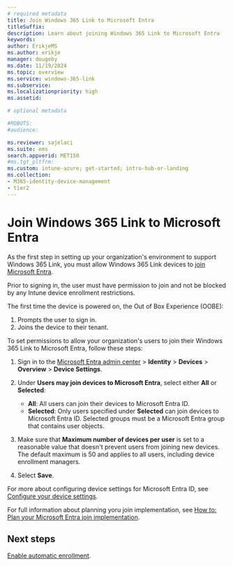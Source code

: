 ```yaml
---
# required metadata
title: Join Windows 365 Link to Microsoft Entra
titleSuffix:
description: Learn about joining Windows 365 Link to Microsoft Entra
keywords:
author: ErikjeMS
ms.author: erikje
manager: dougeby
ms.date: 11/19/2024
ms.topic: overview
ms.service: windows-365-link
ms.subservice:
ms.localizationpriority: high
ms.assetid:

# optional metadata

#ROBOTS:
#audience:

ms.reviewer: sajelaci
ms.suite: ems
search.appverid: MET150
#ms.tgt_pltfrm:
ms.custom: intune-azure; get-started; intro-hub-or-landing
ms.collection:
- M365-identity-device-management
- tier2
---
```


# Join Windows 365 Link to Microsoft Entra

As the first step in setting up your organization's environment to support Windows 365 Link, you must allow Windows 365 Link devices to [join Microsoft Entra](/entra/identity/devices/concept-directory-join).

Prior to signing in, the user must have permission to join and not be blocked by any Intune device enrollment restrictions.

The first time the device is powered on, the Out of Box Experience (OOBE):

1. Prompts the user to sign in.
2. Joins the device to their tenant.

To set permissions to allow your organization's users to join their Windows 365 Link to Microsoft Entra, follow these steps:

1. Sign in to the [Microsoft Entra admin center](https://aad.portal.azure.com/) > **Identity** > **Devices** > **Overview** > **Device Settings**.
2. Under **Users may join devices to Microsoft Entra**, select either **All** or **Selected**:
  
    - **All**: All users can join their devices to Microsoft Entra ID.
    - **Selected**: Only users specified under **Selected** can join devices to Microsoft Entra ID. Selected groups must be a Microsoft Entra group that contains user objects.

3. Make sure that **Maximum number of devices per user** is set to a reasonable value that doesn't prevent users from joining new devices. The default maximum is 50 and applies to all users, including device enrollment managers.
4. Select **Save**.

For more about configuring device settings for Microsoft Entra ID, see [Configure your device settings](/entra/identity/devices/device-join-plan#configure-your-device-settings).

For full information about planning yoru join implementation, see [How to: Plan your Microsoft Entra join implementation](/entra/identity/devices/device-join-plan).

<!-- ########################## -->
## Next steps

[Enable automatic enrollment](intune-automatic-enrollment.md).